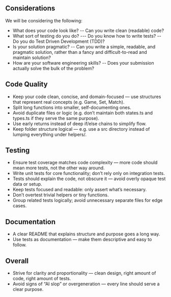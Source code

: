 
## Considerations 
We will be considering the following:
- What does your code look like?
-- Can you write clean (readable) code?
- What sort of testing do you do?
--- Do you know how to write tests?
-- Do you do Test Driven Development (TDD)?
- Is your solution pragmatic?
-- Can you write a simple, readable, and pragmatic solution, rather than a fancy and difficult-to-read and maintain solution?
- How are your software engineering skills?
-- Does your submission actually solve the bulk of the problem?


## Code Quality
- Keep your code clean, concise, and domain-focused — use structures that represent real concepts (e.g. Game, Set, Match).
- Split long functions into smaller, self-documenting ones.
- Avoid duplicate files or logic (e.g. don’t maintain both states.ts and types.ts if they serve the same purpose).
- Use early returns instead of deep if/else chains to simplify flow.
- Keep folder structure logical — e.g. use a src directory instead of lumping everything under helpers/.

## Testing
- Ensure test coverage matches code complexity — more code should mean more tests, not the other way around.
- Write unit tests for core functionality; don’t rely only on integration tests.
- Tests should explain the code, not obscure it — avoid overly opaque test data or setup.
- Keep tests focused and readable: only assert what’s necessary.
- Don’t overtest trivial helpers or tiny functions.
- Group related tests logically; avoid unnecessary separate files for edge cases.

## Documentation
- A clear README that explains structure and purpose goes a long way.
- Use tests as documentation — make them descriptive and easy to follow.

## Overall
- Strive for clarity and proportionality — clean design, right amount of code, right amount of tests.
- Avoid signs of “AI slop” or overgeneration — every line should serve a clear purpose.